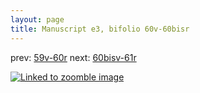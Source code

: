 ```yaml
---
layout: page
title: Manuscript e3, bifolio 60v-60bisr
---
```


prev: [59v-60r](../59v-60r/) next: [60bisv-61r](../60bisv-61r/)



[![Linked to zoomble image](http://www.homermultitext.org/iipsrv?IIIF=/project/homer/pyramidal/deepzoom/hmt/e3bifolio/v1/E3_60v_60bisr.tif/full/2000,/0/default.jpg)](http://www.homermultitext.org/ict2/?urn=urn:cite2:hmt:e3bifolio.v1:E3_60v_60bisr)

